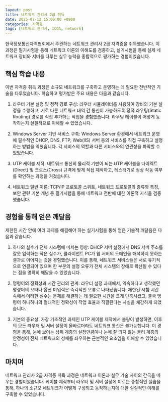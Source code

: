 ```yaml
---
layout: post
title: 네트워크 관리사 2급 취득
date: 2025-07-12 15:00:00 +0900
categories: 자격증
tags: [네트워크 관리사, ICQA, network]
---
```

한국정보통신자격협회에서 주관하는 네트워크 관리사 2급 자격증을 취득했습니다. 이 과정은 필기시험을 통해 네트워크 이론의 이해도를 검증하고, 실기시험을 통해 실제 네트워크 장비와 서버를 다루는 실무 능력을 종합적으로 평가하는 경험이었습니다.

## 핵심 학습 내용

이번 자격증 취득 과정은 소규모 네트워크를 구축하고 운영하는 데 필요한 전반적인 기술을 다루었습니다. 학습하고 평가받은 주요 내용은 다음과 같습니다.

1.  라우터 기본 설정 및 정적 경로 구성: 라우터 시뮬레이터를 사용하여 장비의 기본 설정을 수행하고, 서로 다른 네트워크 대역 간 통신이 가능하도록 정적 라우팅(Static Routing) 경로를 직접 추가하는 작업을 경험했습니다. 라우팅 테이블이 어떻게 동작하는지 실질적으로 이해할 수 있었습니다.

2.  Windows Server 기반 서비스 구축: Windows Server 환경에서 네트워크 운영에 필수적인 DHCP, DNS, FTP, Web(IIS) 서버 등의 서비스를 직접 구축하고 설정하는 방법을 익혔습니다. 각 서비스의 역할과 다른 서비스와의 연관성을 파악할 수 있었습니다.

3.  UTP 케이블 제작: 네트워크 통신의 물리적 기반이 되는 UTP 케이블을 다이렉트(Direct) 및 크로스(Cross) 규격에 맞게 직접 제작하고, 테스터기로 정상 작동 여부를 확인하는 과정을 거쳤습니다.

4.  네트워크 일반 이론: TCP/IP 프로토콜 스위트, 네트워크 프로토콜의 종류와 특징, 보안 관련 기본 개념 등 필기시험을 통해 네트워크 전반에 대한 이론적 지식을 검증했습니다.

## 경험을 통해 얻은 깨달음

제한된 시간 안에 여러 과제를 해결해야 하는 실기시험을 통해 얻은 기술적 깨달음은 다음과 같습니다.

1.  하나의 실수가 전체 시스템에 미치는 영향: DHCP 서버 설정에서 DNS 서버 주소를 잘못 입력하는 작은 실수가, 클라이언트 PC가 웹 서버의 도메인을 해석하지 못하는 결과로 이어지는 것을 경험했습니다. 이를 통해, 네트워크 서비스들은 서로 유기적으로 연결되어 있으며 한 부분의 설정 오류가 전체 시스템의 장애로 확산될 수 있다는 점을 명확히 깨달을 수 있었습니다.

2.  명령어의 정확성과 시간 관리의 관계: 라우터 설정 과제에서, 익숙하다고 생각했던 명령어의 오타나 옵션 미입력은 즉각적인 오류로 나타났습니다. 제한된 시험 시간 속에서 이러한 실수는 문제를 해결하는 데 필요한 시간을 크게 단축시켰고, 결국 명령어 하나하나의 절대적인 정확성이 작업 효율과 직결된다는 사실을 체감하게 되었습니다.

3.  기본의 중요성: 가장 기초적인 과제인 UTP 케이블 제작에서 불량이 발생하면, 이후의 모든 라우터 및 서버 설정이 올바르더라도 네트워크 통신은 불가능합니다. 이 경험을 통해, 눈에 보이는 상위 계층의 설정만큼이나 눈에 잘 띄지 않는 물리 계층의 안정성이 전체 네트워크의 성패를 좌우하는 근본적인 요소임을 이해할 수 있었습니다.

## 마치며

네트워크 관리사 2급 자격증 취득 과정은 네트워크 이론과 실무 기술 사이의 간극을 메우는 경험이었습니다. 케이블 제작부터 라우터 및 서버 설정에 이르는 종합적인 실습을 통해, 하나의 소규모 네트워크가 어떻게 구성되고 동작하는지에 대한 실질적인 이해를 구축할 수 있었습니다.
